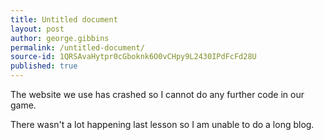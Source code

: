 ```yaml
---
title: Untitled document
layout: post
author: george.gibbins
permalink: /untitled-document/
source-id: 1QRSAvaHytpr0cGboknk6O0vCHpy9L2430IPdFcFd28U
published: true
---
```

The website we use has crashed so I cannot do any further code in our game.

There wasn't a lot happening last lesson so I am unable to do a long blog. 

